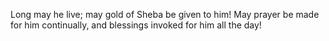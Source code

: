 Long may he live; may gold of Sheba be given to him! May prayer be made for him continually, and blessings invoked for him all the day!
